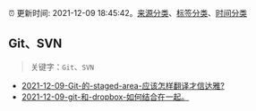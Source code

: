 :alarm_clock: 更新时间: 2021-12-09 18:45:42。[来源分类](../README.md)、[标签分类](../TAGS.md)、[时间分类](../TIMELINE.md)

## Git、SVN


> 关键字：`Git`、`SVN`



- [2021-12-09-Git-的-staged-area-应该怎样翻译才信达雅?](https://www.v2ex.com/t/821188) 
- [2021-12-09-git-和-dropbox-如何结合在一起。](https://www.v2ex.com/t/821186) 
